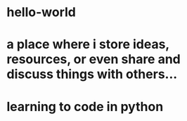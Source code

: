 # hello-world
# a place where i store ideas, resources, or even share and discuss things with others...
# learning to code in python
